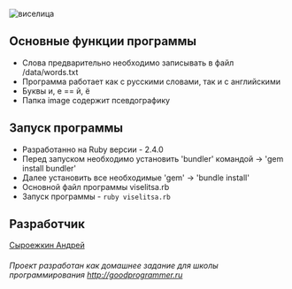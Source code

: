 ![виселица](https://games.mail.ru/pic/pc/game/picture/9d/9c068.jpeg)

## Основные функции программы

  + Слова предварительно необходимо записывать в файл /data/words.txt
  + Программа работает как с русскими словами, так и с английскими
  + Буквы и, е == й, ё
  + Папка image содержит псевдографику
 
## Запуск программы

  + Разработанно на Ruby версии - 2.4.0
  + Перед запуском необходимо установить 'bundler' командой -> 'gem install bundler'
  + Далее установить все необходимые 'gem' -> 'bundle install'
  + Основной файл программы viselitsa.rb
  + Запуск программы - `ruby viselitsa.rb`
  
## Разработчик

  [Сыроежкин Андрей](https://github.com/MrBeean)
  
###### Проект разработан как домашнее задание для школы программирования http://goodprogrammer.ru
    
